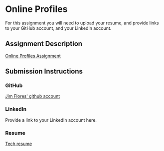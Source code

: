 # Online Profiles
For this assignment you will need to upload your resume, and provide links to your GitHub account, and your LinkedIn account.

## Assignment Description
[Online Profiles Assignment](https://education.launchcode.org/liftoff/assignments/online-profiles/)

## Submission Instructions

### GitHub
[Jim Flores' github account](https://github.com/jimflores5)

### LinkedIn
Provide a link to your LinkedIn account here.

### Resume
[Tech resume](https://github.com/jimflores5/liftoff-assignments/blob/master/C1-Online_Profiles/Tech%20resume.pdf)
